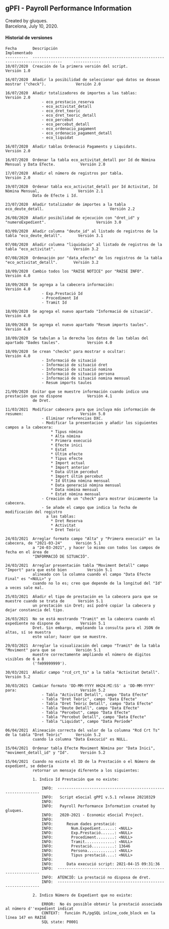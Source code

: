 ## gPFI - Payroll Performance Information

Created by gluques.  
Barcelona, July 10, 2020.

#### Historial de versiones

    Fecha       Descripción                                                                             Implementado
    ----------  -----------------------------------------------------------------------------------     ------------
    10/07/2020  Creación de la primera versión del script.                                              Versión 1.0
    
    16/07/2020  Añadir la posibilidad de seleccionar qué datos se desean mostrar ("check").             Versión 2.0
    
    16/07/2020  Añadir totalizadores de importes a las tablas:                                          Versión 2.0
                    - eco_prestacio_reserva 
                    - eco_activitat_detall  
                    - eco_dret_teoric   
                    - eco_dret_teoric_detall    
                    - eco_percebut  
                    - eco_percebut_detall   
                    - eco_ordenacio_pagament    
                    - eco_ordenacio_pagament_detall 
                    - eco_liquidat                          
                    
    16/07/2020  Añadir tablas Ordenació Pagaments y Liquidats.                                          Versión 2.0
    
    16/07/2020  Ordenar la tabla eco_activitat_detall por Id de Nòmina Mensual y Data Efecte.           Versión 2.0
    
    17/07/2020  Añadir el número de registros por tabla.                                                Versión 2.0    
    
    19/07/2020  Ordenar tabla eco_activitat_detall por Id Activitat, Id Nòmina Mensual,                 Versión 2.1
                Data de Efecte i Id.        
                
    23/07/2020  Añadir totalizador de importes a la tabla eco_deute_detall.                             Versión 2.2                
                
    26/08/2020  Añadir posibilidad de ejecución con "dret_id" y "numeroExpedient".                      Versión 3.0
    
    03/09/2020  Añadir columna "deute_id" al listado de registros de la tabla "eco_deute_detall".       Versión 3.1
    
    07/08/2020  Añadir columna "liquidacio" al listado de registros de la tabla "eco_activitat".        Versión 3.2
    
    07/08/2020  Ordenación por "data_efecte" de los registros de la tabla "eco_activitat_detall".       Versión 3.2
    
    18/09/2020  Cambio todos los "RAISE NOTICE" por "RAISE INFO".                                       Versión 4.0
    
    18/09/2020  Se agrega a la cabecera información:                                                    Versión 4.0
                    - Exp.Prestació Id 
                    - Procediment Id
                    - Tramit Id
                    
    18/09/2020  Se agrega el nuevo apartado "Informació de situació".                                   Versión 4.0
    
    18/09/2020  Se agrega el nuevo apartado "Resum imports taules".                                     Versión 4.0
    
    18/09/2020  Se tabulan a la derecha los datos de las tablas del apartado "Dades taules".            Versión 4.0
    
    18/09/2020  Se crean "checks" para mostrar o ocultar:                                               Versión 4.0
                    - Informació de situació                    
                    - Informació de situació dret
                    - Informació de situació nomina
                    - Informació de situació persona
                    - Informació de situació nomina mensual                    
                    - Resum imports taules
                    
    21/09/2020  Evitar que se muestre información cuando indico una prestación que no dispone           Versión 4.1
                de Dret.  
    
    11/03/2021  Modificar cabecera para que incluya más información de resumen:                         Versión 5.0
                    - Eliminar referencias DXC.
                    - Modificar la presentacion y añadir los siguientes campos a la cabecera:
                        * Tipus nòmina
                        * Alta nòmina
                        * Primera execució
                        * Efecte inici
                        * Estat
                        * Últim efecte
                        * Tipus efecte
                        * Import actual
                        * Import anterior
                        * Data últim percebut 
                        * Import últim percebut
                        * Id Última nòmina mensual
                        * Data generació nòmina mensual
                        * Data nòmina mensual
                        * Estat nòmina mensual
                    - Creación de un "check" para mostrar únicamente la cabecera. 
                    - Se añade el campo que indica la fecha de modificación del registro 
                      a las tablas:                    
                        * Dret Reserva                        
                        * Activitat
                        * Dret Teòric
                    
    24/03/2021  Arreglar formato campo "Alta" y "Primera execució" en la cabecera, de "2021-03-24"      Versión 5.1
                a "24-03-2021", y hacer lo mismo con todos los campos de fecha en el área de 
                "INFORMACIÓ DE SITUACIÓ".
    
    24/03/2021  Arreglar presentación tabla "Moviment Detall" campo "Import" para que esté bien         Versión 5.1
                alineado con la columna cuando el campo "Data Efecte Final" es "<NULL>" y 
                cuando no lo es; creo que depende de la longitud del "Id" a veces sale mal.
    
    25/03/2021  Añadir el tipo de prestación en la cabecera para que se muestre cuando se trata de      Versión 5.1
                un prestación sin Dret; así podré copiar la cabecera y dejar constancia del tipo.
                                
    26/03/2021  No se está mostrando "Tramit" en la cabecera cuando el expediente no dispone de         Versión 5.1
                Dret. Sin embargo, empleando la consulta para el JSON de altas, sí se muestra
                este valor; hacer que se muestre.
                
    29/03/2021  Arreglar la visualización del campo "Tramit" de la tabla "Moviment" para que se         Versión 5.1
                muestre correctamente ampliando el número de digitos visibles de 6 a 8 
                ('fm99999999').
                
    30/03/2021  Añadir campo "rcd_crt_ts" a la tabla "Activitat Detall".                                Versión 5.2           
                
    30/03/2021  Cambiar formato 'DD-MM-YYYY HH24:MI:SS' a 'DD-MM-YYYY' para:                            Versión 5.2
                    - Tabla "Activitat Detall", campo "Data Efecte"
                    - Tabla "Dret Teòric", campo "Data Efecte"
                    - Tabla "Dret Teòric Detall", campo "Data Efecte"
                    - Tabla "Deute Detall", campo "Data Efecte"
                    - Tabla "Percebut", campo "Data Efecte"
                    - Tabla "Percebut Detall", campo "Data Efecte"
                    - Tabla "Liquidat", campo "Data Període"
                    
    06/04/2021  Alineación correcta del valor de la columna "Rcd Crt Ts" de la tabla "Dret Teòric"      Versión 5.2
                cuando la columna "Data Execució" es NULL.
                    
    15/04/2021  Ordenar tabla Efecte Moviment Nòmina por "Data Inici", "moviment_detall_id" y "Id".     Versión 5.2
    
    15/04/2021  Cuando no existe el ID de la Prestación o el Número de expedient, se debería 
                retornar un mensaje diferente a los siguientes:
                
                1. Indico Id Prestación que no existe:
                
                    INFO:  --------------------------------------------------------------
                    INFO:   Script eSocial gPPI v.5.1 release 20210329
                    INFO:  
                    INFO:   Payroll Performance Information created by gluques.
                    INFO:   2020-2021 - Economic eSocial Project.
                    INFO:  
                    INFO:      Resum dades prestació:
                    INFO:        Num.Expedient......: <NULL>
                    INFO:        Exp.Prestació......: <NULL>
                    INFO:        Procediment........: <NULL>
                    INFO:        Tramit.............: <NULL>
                    INFO:        Prestació..........: 13646
                    INFO:        Persona............: <NULL>
                    INFO:        Tipus prestació....: <NULL>
                    INFO:  
                    INFO:      Data execució script: 2021-04-15 09:31:36
                    INFO:  --------------------------------------------------------------
                    INFO:  ATENCIÓ: La prestació no disposa de dret.
                    INFO:  --------------------------------------------------------------
                
                2. Indico Número de Expedient que no existe:
                
                    ERROR:  No és possible obtenir la prestació associada al número d''expedient indicat
                    CONTEXT:  función PL/pgSQL inline_code_block en la línea 147 en RAISE
                    SQL state: P0001    
                

